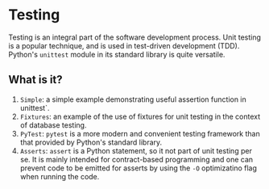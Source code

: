 # Testing

Testing is an integral part of the software development process.  Unit
testing is a popular technique, and is used in test-driven development
(TDD).  Python's `unittest` module in its standard library is quite
versatile.

## What is it?

1. `Simple`: a simple example demonstrating useful assertion function in
    unittest`.
1. `Fixtures`: an example of the use of fixtures for unit testing in the
    context of database testing.
1. `PyTest`: `pytest` is a more modern and convenient testing framework
    than that provided by Python's standard library.
1. `Asserts`: `assert` is a Python statement, so it not part of unit
    testing per se.  It is mainly intended for contract-based programming
    and one can prevent code to be emitted for asserts by using the
    `-O` optimizatino flag when running the code.
